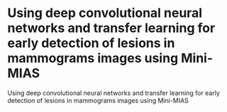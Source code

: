 # Using deep convolutional neural networks and transfer learning for early detection of lesions in mammograms images using Mini-MIAS
 Using deep convolutional neural networks and transfer learning for early detection of lesions in mammograms images using Mini-MIAS
